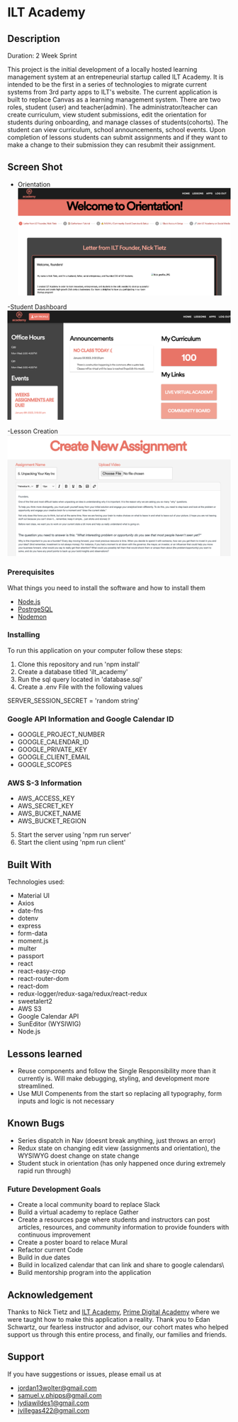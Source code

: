 # ILT Academy

## Description

Duration: 2 Week Sprint

This project is the initial development of a locally hosted learning management system at an entrepeneurial startup called ILT Academy. It is intended to be the first in a series of technologies to migrate current systems from 3rd party apps to ILT's website. The current application is built to replace Canvas as a learning management system. There are two roles, student (user) and teacher(admin). The administrator/teacher can create curriculum, view student submissions, edit the orientation for students during onboarding, and manage classes of students(cohorts). The student can view curriculum, school announcements, school events. Upon completion of lessons students can submit assignments and if they want to make a change to their submission they can resubmit their assignment.

## Screen Shot

- Orientation
![Orientation](./public/images/Orientation.png)

-Student Dashboard
![StudentDashboard](./public/images/StudentDashboard.png)

-Lesson Creation
![CreateLesson](./public/images/CreateLesson.png)

### Prerequisites

What things you need to install the software and how to install them

- [Node.js](https://nodejs.org/en/)
- [PostrgeSQL](https://www.postgresql.org/)
- [Nodemon](https://nodemon.io/)

### Installing

To run this application on your computer follow these steps:
1) Clone this repository and run 'npm install'
2) Create a database titled 'ilt_academy'
3) Run the sql query located in 'database.sql'
4) Create a .env File with the following values

SERVER_SESSION_SECRET = 'random string'

### Google API Information and Google Calendar ID 
- GOOGLE_PROJECT_NUMBER
- GOOGLE_CALENDAR_ID
- GOOGLE_PRIVATE_KEY
- GOOGLE_CLIENT_EMAIL
- GOOGLE_SCOPES

### AWS S-3 Information
- AWS_ACCESS_KEY
- AWS_SECRET_KEY
- AWS_BUCKET_NAME
- AWS_BUCKET_REGION

5) Start the server using 'npm run server'
6) Start the client using 'npm run client'

## Built With

Technologies used:
- Material UI
- Axios
- date-fns
- dotenv
- express
- form-data
- moment.js
- multer
- passport
- react
- react-easy-crop
- react-router-dom
- react-dom
- redux-logger/redux-saga/redux/react-redux
- sweetalert2
- AWS S3
- Google Calendar API
- SunEditor (WYSIWIG)
- Node.js

## Lessons learned

- Reuse components and follow the Single Responsibility more than it currently is. Will make debugging, styling, and development more streamlined.
- Use MUI Compenents from the start so replacing all typography, form inputs and logic is not necessary

## Known Bugs

- Series dispatch in Nav (doesnt break anything, just throws an error)
- Redux state on changing edit view (assignments and orientation), the WYSIWYG doest change on state change
- Student stuck in orientation (has only happened once during extremely rapid run through)

### Future Development Goals

- Create a local community board to replace Slack
- Build a virtual academy to replace Gather
- Create a resources page where students and instructors can post articles, resources, and community information to provide founders with continuous improvement
- Create a poster board to relace Mural
- Refactor current Code
- Build in due dates
- Build in localized calendar that can link and share to google calendars\
- Build mentorship program into the application

## Acknowledgement

Thanks to Nick Tietz and [ILT Academy](https://iltacademy.io/), [Prime Digital Academy](www.primeacademy.io) where we were taught how to make this application a reality. Thank you to Edan Schwartz, our fearless instructor and advisor, our cohort mates who helped support us through this entire process, and finally, our families and friends. 

## Support
If you have suggestions or issues, please email us at 
- jordan13wolter@gmail.com
- samuel.v.phipps@gmail.com
- lydiawildes1@gmail.com
- jvillegas422@gmail.com